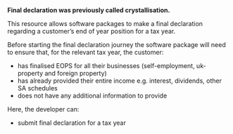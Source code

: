 **Final declaration was previously called crystallisation.**

This resource allows software packages to make a final declaration regarding a customer’s end of year position for a tax year.

Before starting the final declaration journey the software package will need to ensure that, for the relevant tax year, the customer:

- has finalised EOPS for all their businesses (self-employment, uk-property and foreign property)
- has already provided their entire income e.g. interest, dividends, other SA schedules
- does not have any additional information to provide

Here, the developer can:

- submit final declaration for a tax year